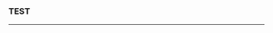 ### TEST
---
<img align='right' alt='' src='http://iae.news/wp-content/uploads/2021/04/b280b67696c1a7d17a6d26e46ff9f254-1.gif'></img>